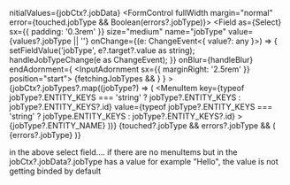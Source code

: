 nitialValues={jobCtx?.jobData}
<FormControl fullWidth margin="normal" error={touched.jobType && Boolean(errors?.jobType)}>
                        <Field
                          as={Select}
                          sx={{ padding: '0.3rem' }}
                          size="medium"
                          name="jobType"
                          value={values?.jobType || ''}
                          onChange={(e: ChangeEvent<{ value?: any }>) => {
                            setFieldValue('jobType', e?.target?.value as string);
                            handleJobTypeChange(e as ChangeEvent<HTMLInputElement>);
                          }}
                          onBlur={handleBlur}
                          endAdornment={
                            <InputAdornment sx={{ marginRight: '2.5rem' }} position="start">
                              {fetchingJobTypes && <CircularProgress size={20} />}
                            </InputAdornment>
                          }
                        >
                          {jobCtx?.jobTypes?.map((jobType?) => (
                            <MenuItem
                              key={typeof jobType?.ENTITY_KEYS === 'string' ? jobType?.ENTITY_KEYS : jobType?.ENTITY_KEYS?.id}
                              value={typeof jobType?.ENTITY_KEYS === 'string' ? jobType.ENTITY_KEYS : jobType?.ENTITY_KEYS?.id}
                            >
                              {jobType?.ENTITY_NAME}
                            </MenuItem>
                          ))}
                        </Field>
                        {touched?.jobType && errors?.jobType && (
                          <FormHelperText className="tw-absolute tw-bottom-[-1rem]">{errors?.jobType}</FormHelperText>
                        )}
                      </FormControl>

in the above select field.... if there are no menuItems but in the jobCtx?.jobData?.jobType has a value for example "Hello", the value is not getting binded by default
